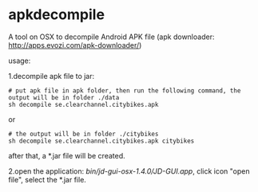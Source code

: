 # apkdecompile
A tool on OSX to decompile Android APK file
(apk downloader: http://apps.evozi.com/apk-downloader/)

usage:

1.decompile apk file to jar:
```
# put apk file in apk folder, then run the following command, the output will be in folder ./data
sh decompile se.clearchannel.citybikes.apk   				
```    
  or

```  
# the output will be in folder ./citybikes
sh decompile se.clearchannel.citybikes.apk citybikes		
```

after that, a *.jar file will be created.

2.open the application: *bin/jd-gui-osx-1.4.0/JD-GUI.app*, click icon "open file", select the *.jar file.

